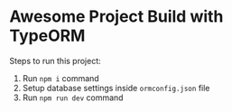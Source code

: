 # Awesome Project Build with TypeORM

Steps to run this project:

1. Run `npm i` command
2. Setup database settings inside `ormconfig.json` file
3. Run `npm run dev` command
